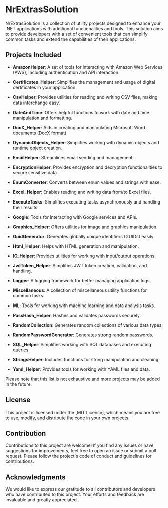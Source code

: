 # NrExtrasSolution

NrExtrasSolution is a collection of utility projects designed to enhance your .NET applications with additional functionalities and tools. This solution aims to provide developers with a set of convenient tools that can simplify common tasks and extend the capabilities of their applications.

## Projects Included

- **AmazonHelper**: A set of tools for interacting with Amazon Web Services (AWS), including authentication and API interaction.

- **Certificates_Helper**: Simplifies the management and usage of digital certificates in your application.

- **CsvHelper**: Provides utilities for reading and writing CSV files, making data interchange easy.

- **DateAndTime**: Offers helpful functions to work with date and time manipulation and formatting.

- **DocX_Helper**: Aids in creating and manipulating Microsoft Word documents (DocX format).

- **DynamicObjects_Helper**: Simplifies working with dynamic objects and runtime object creation.

- **EmailHelper**: Streamlines email sending and management.

- **EncryptionHelper**: Provides encryption and decryption functionalities to secure sensitive data.

- **EnumConverter**: Converts between enum values and strings with ease.

- **Excel_Helper**: Enables reading and writing data from/to Excel files.

- **ExecuteTasks**: Simplifies executing tasks asynchronously and handling their results.

- **Google**: Tools for interacting with Google services and APIs.

- **Graphics_Helper**: Offers utilities for image and graphics manipulation.

- **GuidGenerator**: Generates globally unique identifiers (GUIDs) easily.

- **Html_Helper**: Helps with HTML generation and manipulation.

- **IO_Helper**: Provides utilities for working with input/output operations.

- **JwtToken_Helper**: Simplifies JWT token creation, validation, and handling.

- **Logger**: A logging framework for better managing application logs.

- **Miscellaneous**: A collection of miscellaneous utility functions for common tasks.

- **ML**: Tools for working with machine learning and data analysis tasks.

- **PassHash_Helper**: Hashes and validates passwords securely.

- **RandomCollection**: Generates random collections of various data types.

- **RandomPasswordGenerator**: Generates strong random passwords.

- **SQL_Helper**: Simplifies working with SQL databases and executing queries.

- **StringsHelper**: Includes functions for string manipulation and cleaning.

- **Yaml_Helper**: Provides tools for working with YAML files and data.

Please note that this list is not exhaustive and more projects may be added in the future.

## License

This project is licensed under the [MIT License], which means you are free to use, modify, and distribute the code in your own projects.

## Contribution

Contributions to this project are welcome! If you find any issues or have suggestions for improvements, feel free to open an issue or submit a pull request. Please follow the project's code of conduct and guidelines for contributions.

## Acknowledgments

We would like to express our gratitude to all contributors and developers who have contributed to this project. Your efforts and feedback are invaluable and greatly appreciated.
